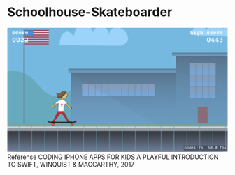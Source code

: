 # Schoolhouse-Skateboarder
![alt text](https://github.com/SotaMakino/Schoolhouse-Skateboarder/blob/master/Assets.xcassets/ScreenShot1.png)
Referense 
CODING IPHONE APPS FOR KIDS A PLAYFUL INTRODUCTION TO SWIFT, WINQUIST & MACCARTHY, 2017
